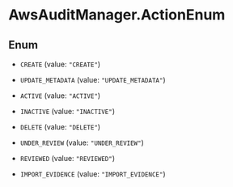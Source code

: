 # AwsAuditManager.ActionEnum

## Enum


* `CREATE` (value: `"CREATE"`)

* `UPDATE_METADATA` (value: `"UPDATE_METADATA"`)

* `ACTIVE` (value: `"ACTIVE"`)

* `INACTIVE` (value: `"INACTIVE"`)

* `DELETE` (value: `"DELETE"`)

* `UNDER_REVIEW` (value: `"UNDER_REVIEW"`)

* `REVIEWED` (value: `"REVIEWED"`)

* `IMPORT_EVIDENCE` (value: `"IMPORT_EVIDENCE"`)


